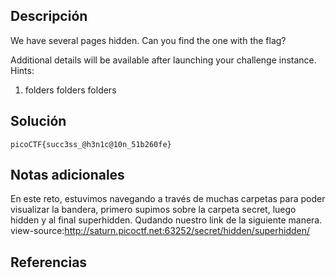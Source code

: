 ## Descripción
We have several pages hidden. Can you find the one with the flag?

Additional details will be available after launching your challenge instance.
Hints:
1. folders folders folders

## Solución 
~~~
picoCTF{succ3ss_@h3n1c@10n_51b260fe}
~~~
## Notas adicionales 

En este reto, estuvimos navegando a través de muchas carpetas para poder visualizar la bandera, primero supimos sobre la carpeta secret, luego hidden y al final superhidden. Qudando nuestro link de la siguiente manera.
view-source:http://saturn.picoctf.net:63252/secret/hidden/superhidden/ 

## Referencias
